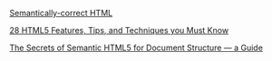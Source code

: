 [Semantically-correct HTML](https://gist.github.com/sgnl/63e11c4417101cdeb7f1)

[28 HTML5 Features, Tips, and Techniques you Must Know](https://code.tutsplus.com/tutorials/28-html5-features-tips-and-techniques-you-must-know--net-13520)

[The Secrets of Semantic HTML5 for Document Structure — a Guide](https://www.semrush.com/blog/semantic-html5-guide/)

